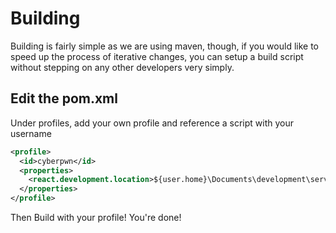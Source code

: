 # Building
Building is fairly simple as we are using maven, though, if you would like to speed up the process of iterative changes, you can setup a build script without stepping on any other developers very simply.

## Edit the pom.xml
Under profiles, add your own profile and reference a script with your username
```xml
<profile>
  <id>cyberpwn</id>
  <properties>
    <react.development.location>${user.home}\Documents\development\servers\dynamic\plugins\React.jar</react.development.location>
  </properties>
</profile>
```

Then Build with your profile! You're done!

